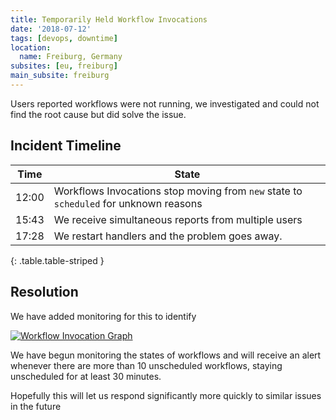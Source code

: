 ```yaml
---
title: Temporarily Held Workflow Invocations
date: '2018-07-12'
tags: [devops, downtime]
location:
  name: Freiburg, Germany
subsites: [eu, freiburg]
main_subsite: freiburg
---
```


Users reported workflows were not running, we investigated and could not find the root cause but did solve the issue.

## Incident Timeline

Time  | State
---   | ---
12:00 | Workflows Invocations stop moving from `new` state to `scheduled` for unknown reasons
15:43 | We receive simultaneous reports from multiple users
17:28 | We restart handlers and the problem goes away.
{: .table.table-striped }

## Resolution

We have added monitoring for this to identify

<a href="/assets/media/wf-invok-status.png">
<img src="/assets/media/wf-invok-status.png" alt="Workflow Invocation Graph" />
</a>

We have begun monitoring the states of workflows and will receive an alert
whenever there are more than 10 unscheduled workflows, staying unscheduled for
at least 30 minutes.

Hopefully this will let us respond significantly more quickly to similar issues in the future

